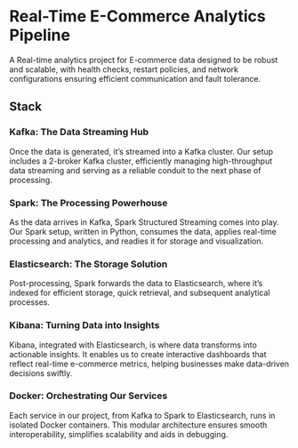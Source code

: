 # Real-Time E-Commerce Analytics Pipeline
A Real-time analytics project for E-commerce data designed to be robust and scalable, with health checks, restart policies, and network configurations ensuring efficient communication and fault tolerance.


## Stack
### Kafka: The Data Streaming Hub
Once the data is generated, it’s streamed into a Kafka cluster. Our setup includes a 2-broker Kafka cluster, efficiently managing high-throughput data streaming and serving as a reliable conduit to the next phase of processing.

### Spark: The Processing Powerhouse
As the data arrives in Kafka, Spark Structured Streaming comes into play. Our Spark setup, written in Python, consumes the data, applies real-time processing and analytics, and readies it for storage and visualization.

### Elasticsearch: The Storage Solution
Post-processing, Spark forwards the data to Elasticsearch, where it’s indexed for efficient storage, quick retrieval, and subsequent analytical processes.

### Kibana: Turning Data into Insights
Kibana, integrated with Elasticsearch, is where data transforms into actionable insights. It enables us to create interactive dashboards that reflect real-time e-commerce metrics, helping businesses make data-driven decisions swiftly.

### Docker: Orchestrating Our Services
Each service in our project, from Kafka to Spark to Elasticsearch, runs in isolated Docker containers. This modular architecture ensures smooth interoperability, simplifies scalability and aids in debugging.

